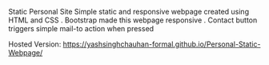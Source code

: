 Static Personal Site
Simple static and responsive webpage created using HTML and CSS .
Bootstrap made this webpage responsive .
Contact button triggers simple mail-to action when pressed

Hosted Version: https://yashsinghchauhan-formal.github.io/Personal-Static-Webpage/  
